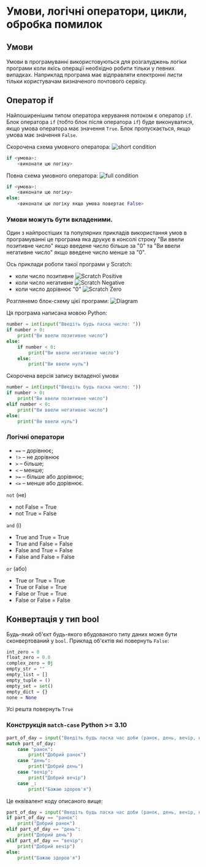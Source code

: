 # Умови, логічні оператори, цикли, обробка помилок

## Умови
Умови в програмуванні використовуються для розгалуджень логіки програми 
коли якісь операції необхідно робити тільки у певних випадках. Наприклад 
програма має відправляти електронні листи тільки користувачам визначеного
почтового сервісу.

## Оператор if
Найпоширенішим типом оператора керування потоком є оператор `if`. 
Блок оператора `if` (тобто блок після оператора `if`) буде виконуватися, 
якщо умова оператора має значення `True`. Блок пропускається, якщо умова 
має значення `False`.

Скорочена схема умовного оператора:
    ![short condition](images/short_condition.jpeg)
```python
if <умова>:
    <виконати цю логіку>
```

Повна схема умовного оператора:
    ![full condition](images/full_condition.jpeg)
```python
if <умова>:
    <виконати цю логіку>
else:
    <виконати цю логіку якщо умова повертає False>
```

### Умови можуть бути вкладеними.
Один з найпростіших та популярних прикладів використання умов в програмуванні 
це програма яка друкує в консолі строку "Ви ввели позитивне число" якщо 
введене число більше за "0" та "Ви ввели негативне число" якщо 
введене число менше за "0".

Ось приклади роботи такої програми у Scratch:
- коли число позитивне
    ![Scratch Positive](images/positive_scratch.png)
- коли число негативне
    ![Scratch Negative](images/negative_scratch.png)
- коли число дорівнює "0"
    ![Scratch Zero](images/zero_scratch.png)

Розглянемо блок-схему цієї програми:
    ![Diagram](images/diagram.jpg)

Ця програма написана мовою Python:
```python
number = int(input("Введіть будь ласка число: "))
if number > 0:
    print("Ви ввели позитивне число")
else:
    if number < 0:
        print("Ви ввели негативне число")
    else:
        print("Ви ввели нуль")
```

Скорочена версія запису вкладеної умови
```python
number = int(input("Введіть будь ласка число: "))
if number > 0:
    print("Ви ввели позитивне число")
elif number < 0:
    print("Ви ввели негативне число")
else:
    print("Ви ввели нуль")
```

### Логічні оператори 

- `==` – дорівнює;
- `!>` – не дорівнює
- `>` – більше;
- `<` – менше;
- `>=` – більше або дорівнює;
- `<=` – менше або дорівнює.

`not` (не)
- not False = True
- not True = False

`and` (і)
- True and True = True
- True and False = False
- False and True = False
- False and False = False

`or` (або)
- True or True = True
- True or False = True
- False or True = True
- False or False = False

## Конвертація у тип bool 
Будь-який об'єкт будь-якого вбудованого типу даних може бути сконвертований у `bool`.
Приклад об'єктів які повернуть `False`:
```python
int_zero = 0
float_zero = 0.0
complex_zero = 0j
empty_str = ""
empty_list = []
empty_tuple = ()
empty_set = set()
empty_dict = {}
none = None
```
Усі решта повернуть `True`

### Конструкція `match-case` Python >= 3.10
```python
part_of_day = input("Введіть будь ласка час доби (ранок, день, вечір, не знаю): ")
match part_of_day:
    case "ранок":
        print("Добрий ранок")
    case "день":
        print("Добрий день")
    case "вечір":
        print("Добрий вечір")
    case _:
        print("Бажаю здоров'я")
```

Це еквівалент коду описаного вище:
```python
part_of_day = input("Введіть будь ласка час доби (ранок, день, вечір, не знаю): ")
if part_of_day == "ранок":
    print("Добрий ранок")
elif part_of_day == "день":
    print("Добрий день")
elif part_of_day == "вечір":
    print("Добрий вечір")
else:
    print("Бажаю здоров'я")
```
